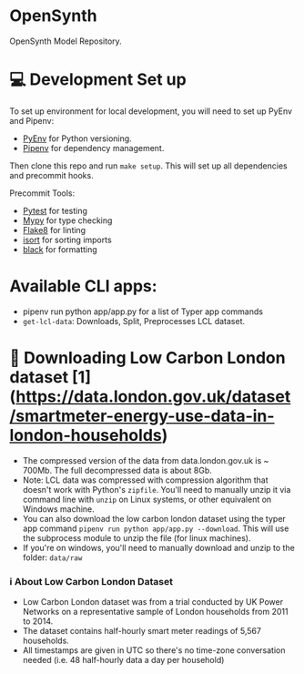 # OpenSynth
OpenSynth Model Repository.

# 💻 Development Set up

To set up environment for local development, you will need to set up PyEnv and Pipenv:
- [PyEnv](https://github.com/pyenv/pyenv) for Python versioning.
- [Pipenv](https://github.com/pypa/pipenv) for dependency management.

Then clone this repo and run `make setup`. This will set up all dependencies and precommit hooks.

Precommit Tools:
* [Pytest](https://github.com/pytest-dev/pytest/) for testing
* [Mypy](https://mypy.readthedocs.io/en/stable/) for type checking
* [Flake8](https://flake8.pycqa.org/en/latest/) for linting
* [isort](https://github.com/PyCQA/isort) for sorting imports
* [black](https://github.com/psf/black) for formatting

# Available CLI apps:
- pipenv run python app/app.py for a list of Typer app commands
- `get-lcl-data`: Downloads, Split, Preprocesses LCL dataset.

# 💽 Downloading Low Carbon London dataset [1] (https://data.london.gov.uk/dataset/smartmeter-energy-use-data-in-london-households)
- The compressed version of the data from data.london.gov.uk is ~ 700Mb. The full decompressed data is about 8Gb.
- Note: LCL data was compressed with compression algorithm that doesn't work with Python's `zipfile`. You'll need to manually unzip it via command line with `unzip` on Linux systems, or other equivalent on Windows machine.
- You can also download the low carbon london dataset using the typer app command `pipenv run python app/app.py --download`. This will use the subprocess module to unzip the file (for linux machines).
- If you're on windows, you'll need to manually download and unzip to the folder: `data/raw`

### ℹ️ About Low Carbon London Dataset
- Low Carbon London dataset was from a trial conducted by UK Power Networks on a representative sample of London households from 2011 to 2014.
- The dataset contains half-hourly smart meter readings of 5,567 households.
- All timestamps are given in UTC so there's no time-zone conversation needed (i.e. 48 half-hourly data a day per household)
